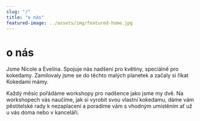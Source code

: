 ```yaml
---
slug: "/"
title: "o nás"
featured-image: ../assets/img/featured-home.jpg
---
```


# o nás

Jsme Nicole a Evelína. Spojuje nás nadšení pro květiny, speciálně pro kokedamy. Zamilovaly jsme se do těchto malých planetek a začaly si říkat Kokedamí mámy.

Každý měsíc pořádáme workshopy pro nadšence jako jsme my dvě. Na workshopech vás naučíme, jak si vyrobit svou vlastní kokedamu, dáme vám pěstitelské rady k nezaplacení a poradíme vám s vhodným umístěním ať už u vás doma nebo v kanceláři.
